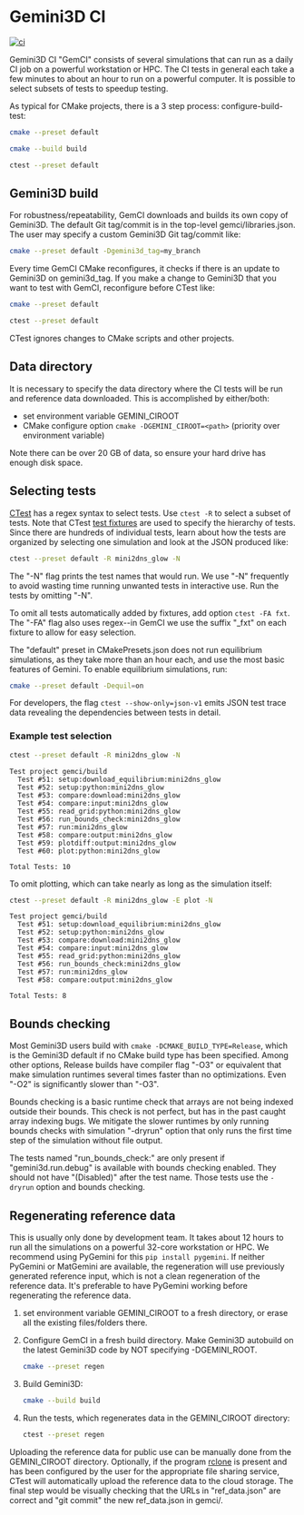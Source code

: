 # Gemini3D CI

[![ci](https://github.com/gemini3d/gemci/actions/workflows/ci.yml/badge.svg)](https://github.com/gemini3d/gemci/actions/workflows/ci.yml)

Gemini3D CI "GemCI" consists of several simulations that can run as a daily CI job on a powerful workstation or HPC.
The CI tests in general each take a few minutes to about an hour to run on a powerful computer.
It is possible to select subsets of tests to speedup testing.

As typical for CMake projects, there is a 3 step process: configure-build-test:

```sh
cmake --preset default

cmake --build build

ctest --preset default
```

## Gemini3D build

For robustness/repeatability, GemCI downloads and builds its own copy of Gemini3D.
The default Git tag/commit is in the top-level gemci/libraries.json.
The user may specify a custom Gemini3D Git tag/commit like:

```sh
cmake --preset default -Dgemini3d_tag=my_branch
```

Every time GemCI CMake reconfigures, it checks if there is an update to Gemini3D on gemini3d_tag.
If you make a change to Gemini3D that you want to test with GemCI, reconfigure before CTest like:

```sh
cmake --preset default

ctest --preset default
```

CTest ignores changes to CMake scripts and other projects.

## Data directory

It is necessary to specify the data directory where the CI tests will be run and reference data downloaded.
This is accomplished by either/both:

* set environment variable GEMINI_CIROOT
* CMake configure option `cmake -DGEMINI_CIROOT=<path>`  (priority over environment variable)

Note there can be over 20 GB of data, so ensure your hard drive has enough disk space.

## Selecting tests

[CTest](https://cmake.org/cmake/help/latest/manual/ctest.1.html)
has a regex syntax to select tests.
Use `ctest -R` to select a subset of tests.
Note that CTest
[test fixtures](https://cmake.org/cmake/help/latest/prop_test/FIXTURES_REQUIRED.html)
are used to specify the hierarchy of tests.
Since there are hundreds of individual tests, learn about how the tests are organized by selecting one simulation and look at the JSON produced like:

```sh
ctest --preset default -R mini2dns_glow -N
```

The "-N" flag prints the test names that would run.
We use "-N" frequently to avoid wasting time running unwanted tests in interactive use.
Run the tests by omitting "-N".

To omit all tests automatically added by fixtures, add option `ctest -FA fxt`.
The "-FA" flag also uses regex--in GemCI we use the suffix "_fxt" on each fixture to allow for easy selection.

The "default" preset in CMakePresets.json does not run equilibrium simulations, as they take more than an hour each, and use the most basic features of Gemini.
To enable equilibrium simulations, run:

```sh
cmake --preset default -Dequil=on
```

For developers, the flag `ctest --show-only=json-v1` emits JSON test trace data revealing the dependencies between tests in detail.

### Example test selection

```sh
ctest --preset default -R mini2dns_glow -N
```

```
Test project gemci/build
  Test #51: setup:download_equilibrium:mini2dns_glow
  Test #52: setup:python:mini2dns_glow
  Test #53: compare:download:mini2dns_glow
  Test #54: compare:input:mini2dns_glow
  Test #55: read_grid:python:mini2dns_glow
  Test #56: run_bounds_check:mini2dns_glow
  Test #57: run:mini2dns_glow
  Test #58: compare:output:mini2dns_glow
  Test #59: plotdiff:output:mini2dns_glow
  Test #60: plot:python:mini2dns_glow

Total Tests: 10
```

To omit plotting, which can take nearly as long as the simulation itself:

```sh
ctest --preset default -R mini2dns_glow -E plot -N
```

```
Test project gemci/build
  Test #51: setup:download_equilibrium:mini2dns_glow
  Test #52: setup:python:mini2dns_glow
  Test #53: compare:download:mini2dns_glow
  Test #54: compare:input:mini2dns_glow
  Test #55: read_grid:python:mini2dns_glow
  Test #56: run_bounds_check:mini2dns_glow
  Test #57: run:mini2dns_glow
  Test #58: compare:output:mini2dns_glow

Total Tests: 8
```

## Bounds checking

Most Gemini3D users build with `cmake -DCMAKE_BUILD_TYPE=Release`, which is the Gemini3D default if no CMake build type has been specified.
Among other options, Release builds have compiler flag "-O3" or equivalent that make simulation runtimes several times faster than no optimizations.
Even "-O2" is significantly slower than "-O3".

Bounds checking is a basic runtime check that arrays are not being indexed outside their bounds.
This check is not perfect, but has in the past caught array indexing bugs.
We mitigate the slower runtimes by only running bounds checks with simulation "-dryrun" option that only runs the first time step of the simulation without file output.

The tests named "run_bounds_check:" are only present if "gemini3d.run.debug" is available with bounds checking enabled.
They should not have "(Disabled)" after the test name.
Those tests use the `-dryrun` option and bounds checking.

## Regenerating reference data

This is usually only done by development team.
It takes about 12 hours to run all the simulations on a powerful 32-core workstation or HPC.
We recommend using PyGemini for this `pip install pygemini`.
If neither PyGemini or MatGemini are available, the regeneration will use previously generated reference input, which is not a clean regeneration of the reference data.
It's preferable to have PyGemini working before regenerating the reference data.

1. set environment variable GEMINI_CIROOT to a fresh directory, or erase all the existing files/folders there.
2. Configure GemCI in a fresh build directory. Make Gemini3D autobuild on the latest Gemini3D code by NOT specifying -DGEMINI_ROOT.

    ```sh
    cmake --preset regen
    ```
3. Build Gemini3D:

    ```sh
    cmake --build build
    ```
4. Run the tests, which regenerates data in the GEMINI_CIROOT directory:

    ```sh
    ctest --preset regen
    ```

Uploading the reference data for public use can be manually done from the GEMINI_CIROOT directory.
Optionally, if the program
[rclone](https://rclone.org/)
is present and has been configured by the user for the appropriate file sharing service, CTest will automatically upload the reference data to the cloud storage.
The final step would be visually checking that the URLs in "ref_data.json" are correct and "git commit" the new ref_data.json in gemci/.
